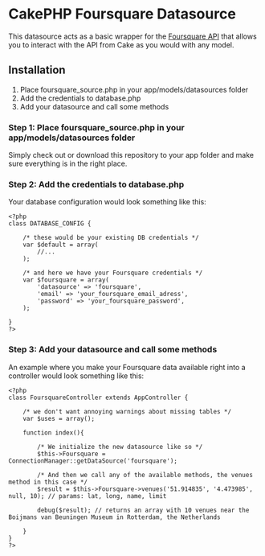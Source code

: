 CakePHP Foursquare Datasource
=============================

This datasource acts as a basic wrapper for the [Foursquare API](http://groups.google.com/group/foursquare-api/web/api-documentation?show_cb=1&pli=1) that allows you to interact with the API from Cake as you would with any model.

Installation
------------

1. Place foursquare_source.php in your app/models/datasources folder
2. Add the credentials to database.php
3. Add your datasource and call some methods

### Step 1: Place foursquare_source.php in your app/models/datasources folder

Simply check out or download this repository to your app folder and make sure everything is in the right place.

### Step 2: Add the credentials to database.php

Your database configuration would look something like this:
    
    <?php
    class DATABASE_CONFIG {

        /* these would be your existing DB credentials */
    	var $default = array(
    	    //...
    	);

        /* and here we have your Foursquare credentials */
        var $foursquare = array( 
            'datasource' => 'foursquare', 
            'email' => 'your_foursquare_email_adress', 
            'password' => 'your_foursquare_password', 
        );
        
    }
    ?>

### Step 3: Add your datasource and call some methods

An example where you make your Foursquare data available right into a controller would look something like this:

    <?php 
    class FoursquareController extends AppController {

        /* we don't want annoying warnings about missing tables */
        var $uses = array(); 

        function index(){ 

            /* We initialize the new datasource like so */
            $this->Foursquare = ConnectionManager::getDataSource('foursquare');
            
            /* And then we call any of the available methods, the venues method in this case */
            $result = $this->Foursquare->venues('51.914835', '4.473985', null, 10); // params: lat, long, name, limit

            debug($result); // returns an array with 10 venues near the Boijmans van Beuningen Museum in Rotterdam, the Netherlands

        } 
    } 
    ?>

